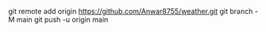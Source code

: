 git remote add origin https://github.com/Anwar8755/weather.git
git branch -M main
git push -u origin main
